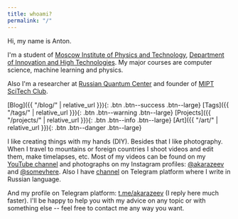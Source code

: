 ```yaml
---
title: whoami?
permalink: "/"
---
```


Hi, my name is Anton.

I'm a student of [Moscow Institute of Physics and Technology](https://mipt.ru/english/), [Department of Innovation and High Technologies](https://mipt.ru/diht/). My major courses are computer science, machine learning and physics.

Also I'm a researcher at [Russian Quantum Center](http://www.rqc.ru/) and founder of [MIPT SciTech Club](https://www.facebook.com/scitechmipt/).

[Blog]({{ "/blog/" | relative_url }}){: .btn .btn--success .btn--large}
[Tags]({{ "/tags/" | relative_url }}){: .btn .btn--warning .btn--large}
[Projects]({{ "/projects/" | relative_url }}){: .btn .btn--info .btn--large}
[Art]({{ "/art/" | relative_url }}){: .btn .btn--danger .btn--large}

I like creating things with my hands (DIY). Besides that I like photography. When I travel to mountains or foreign countries I shoot videos and edit them, make timelapses, etc. Most of my videos can be found on my [YouTube channel](https://www.youtube.com/c/AntonKarazeev) and photographs on my Instagram profiles: [@akarazeev](https://www.instagram.com/akarazeev/) and [@somevhere](https://www.instagram.com/somevhere/). Also I have [channel](https://t.me/akarazeevchannel) on Telegram platform where I write in Russian language.

And my profile on Telegram platform: [t.me/akarazeev](https://t.me/akarazeev) (I reply here much faster). I'll be happy to help you with my advice on any topic or with something else -- feel free to contact me any way you want.
